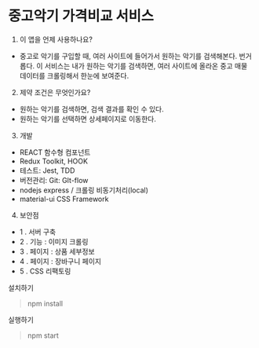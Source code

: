 # 중고악기 가격비교 서비스

1. 이 앱을 언제 사용하나요?
- 중고로 악기를 구입할 때, 여러 사이트에 들어가서 원하는 악기를 검색해본다. 번거롭다. 이 서비스는 내가 원하는 악기를 검색하면, 여러 사이트에 올라온 중고 매물 데이터를 크롤링해서 한눈에 보여준다.

2. 제약 조건은 무엇인가요?
- 원하는 악기를 검색하면, 검색 결과를 확인 수 있다.
- 원하는 악기를 선택하면 상세페이지로 이동한다.

3. 개발
- REACT 함수형 컴포넌트
- Redux Toolkit, HOOK
- 테스트: Jest, TDD
- 버전관리: Git: GIt-flow
- nodejs express / 크롤링 비동기처리(local)
- material-ui CSS Framework

4. 보안점
- 1 . 서버 구축
- 2 . 기능 : 이미지 크롤링
- 3 . 페이지 : 상품 세부정보
- 4 . 페이지 : 장바구니 페이지 
- 5 . CSS 리팩토링

설치하기
> npm install

실행하기
> npm start
